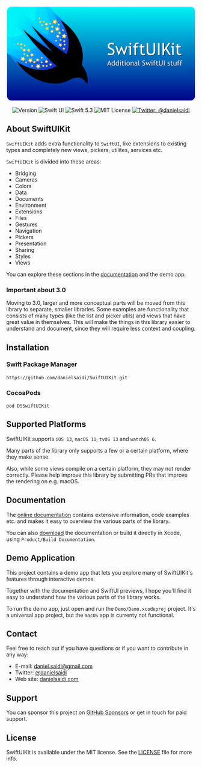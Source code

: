 <p align="center">
    <img src ="Resources/Logo.png" alt="SwiftUIKit" title="SwiftUIKit Logo" width=500 />
</p>

<p align="center">
    <img src="https://img.shields.io/github/v/release/danielsaidi/SwiftUIKit?color=%2300550&sort=semver" alt="Version" />
    <img src="https://img.shields.io/badge/platform-SwiftUI-red.svg" alt="Swift UI" />
    <img src="https://img.shields.io/badge/Swift-5.3-orange.svg" alt="Swift 5.3" />
    <img src="https://img.shields.io/github/license/danielsaidi/SwiftUIKit" alt="MIT License" />
    <a href="https://twitter.com/danielsaidi">
        <img src="https://img.shields.io/badge/contact-@danielsaidi-blue.svg?style=flat" alt="Twitter: @danielsaidi" />
    </a>
</p>



## About SwiftUIKit

`SwiftUIKit` adds extra functionality to `SwiftUI`, like extensions to existing types and completely new views, pickers, utilites, services etc. 

`SwiftUIKit` is divided into these areas:

* Bridging
* Cameras
* Colors
* Data
* Documents
* Environment
* Extensions
* Files
* Gestures
* Navigation
* Pickers
* Presentation
* Sharing
* Styles
* Views

You can explore these sections in the [documentation][Documentation] and the demo app.


### Important about 3.0

Moving to 3.0, larger and more conceptual parts will be moved from this library to separate, smaller libraries. Some examples are functionality that consists of many types (like the list and picker utils) and views that have great value in themselves. This will make the things in this library easier to understand and document, since they will require less context and coupling.



## Installation

### Swift Package Manager

```
https://github.com/danielsaidi/SwiftUIKit.git
```

### CocoaPods

```
pod DSSwiftUIKit
```



## Supported Platforms

SwiftUIKit supports `iOS 13`, `macOS 11`, `tvOS 13` and `watchOS 6`.

Many parts of the library only supports a few or a certain platform, where they make sense.

Also, while some views compile on a certain platform, they may not render correctly. Please help improve this library by submitting PRs that improve the rendering on e.g. macOS.  



## Documentation

The [online documentation][Documentation] contains extensive information, code examples etc. and makes it easy to overview the various parts of the library.

You can also [download][Documentation] the documentation or build it directly in Xcode, using `Product/Build Documentation`.



## Demo Application

This project contains a demo app that lets you explore many of SwiftUIKit's features through interactive demos.

Together with the documentation and SwiftUI previews, I hope you'll find it easy to understand how the various parts of the library works.

To run the demo app, just open and run the `Demo/Demo.xcodeproj` project. It's a universal app project, but the `macOS` app is currenty not functional. 



## Contact

Feel free to reach out if you have questions or if you want to contribute in any way:

* E-mail: [daniel.saidi@gmail.com][Email]
* Twitter: [@danielsaidi][Twitter]
* Web site: [danielsaidi.com][Website]



## Support

You can sponsor this project on [GitHub Sponsors][Sponsors] or get in touch for paid support.



## License

SwiftUIKit is available under the MIT license. See the [LICENSE][License] file for more info.



[Email]: mailto:daniel.saidi@gmail.com
[Twitter]: http://www.twitter.com/danielsaidi
[Website]: http://www.danielsaidi.com
[Sponsors]: https://github.com/sponsors/danielsaidi

[Documentation]: https://danielsaidi.github.io/SwiftUIKit/documentation/swiftuikit/
[DocumentationZip]: https://github.com/danielsaidi/Documentation/blob/main/Docs/SwiftUIKit.doccarchive.zip?raw=true
[License]: https://github.com/danielsaidi/SwiftUIKit/blob/master/LICENSE
